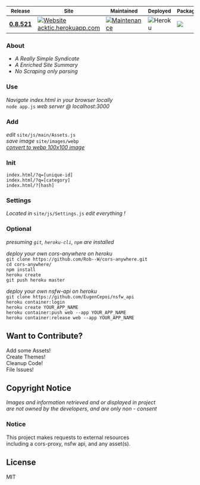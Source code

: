 <sub>Release</sub> | <sub>Site</sub> | <sub>Maintained</sub> | <sub>Deployed</sub> | <sub>Package</sub> |
--- | --- | --- | --- | --- |
[<b>0.8.521</b>](https://github.com/acktic/nand/releases/tag/0.8.521 "0.8.521") | [![Website acktic.herokuapp.com](https://img.shields.io/website-up-down-green-red/https/acktic.herokuapp.com.svg)](https://acktic.herokuapp.com/) | [![Maintenance](https://img.shields.io/badge/Maintained%3F-yes-green.svg)](https://GitHub.com/acktic/nand/graphs/commit-activity) | ![Heroku](https://pyheroku-badge.herokuapp.com/?app=acktic&style=plastic) | <img src='https://github.com/acktic/nand/actions/workflows/node.js.yml/badge.svg'> |

### About

  - <em>A Really Simple Syndicate</em>
  - <em>A Enriched Site Summary</em>
  - <em>No Scraping only parsing</em>


### Use

  <em>Navigate index.html in your browser locally</em>  
  `node app.js` <em>web server @ localhost:3000</em>  

### Add

  <em>edit</em> `site/js/main/Assets.js`  
  <em>save image</em> `site/images/webp`  
  <em>[convert to webp 100x100 image](https://redketchup.io/image-resizer)</em>  

### Init

  `index.html/?q=[unique-id]`  
  `index.html/?q=[category]`  
  `index.html/?[hash]`  

### Settings

<em>Located in</em> `site/js/Settings.js` <em> edit everything !</em>

### Optional

<em>presuming `git`, `heroku-cli`, `npm` are installed</em>

<em>deploy your own cors-anywhere on heroku</em>  
`git clone https://github.com/Rob--W/cors-anywhere.git`  
`cd cors-anywhere/`  
`npm install`  
`heroku create`  
`git push heroku master`  

<em>deploy your own nsfw-api on heroku</em>  
`git clone https://github.com/EugenCepoi/nsfw_api`  
`heroku container:login`  
`heroku create YOUR_APP_NAME`  
`heroku container:push web --app YOUR_APP_NAME`  
`heroku container:release web --app YOUR_APP_NAME`  

Want to Contribute?
----

Add some Assets!  
Create Themes!  
Cleanup Code!  
File Issues!  

Copyright Notice
----

<em>Images and information retrieved and or displayed in project   
are not owned by the developers, and are only non - consent</em>

### Notice

  This project makes requests to external resources  
  including a cors-proxy, nsfw api, and any asset(s).

License
----

MIT
